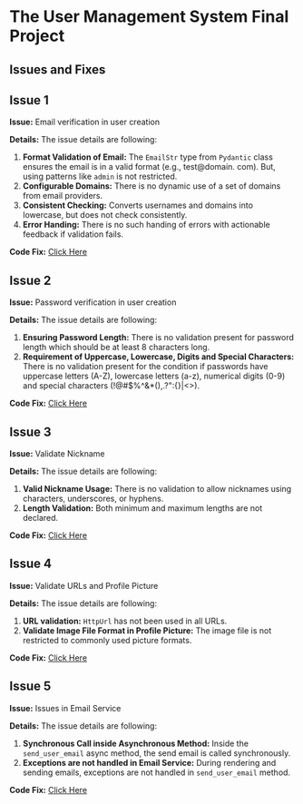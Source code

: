 

# The User Management System Final Project

## Issues and Fixes

## Issue 1

**Issue:** Email verification in user creation

**Details:** The issue details are following:

1. **Format Validation of Email:** The `EmailStr` type from `Pydantic` class ensures the email is in a valid format (e.g., test@domain. com). But, using patterns like `admin` is not restricted.
2. **Configurable Domains:** There is no dynamic use of a set of domains from email providers.
3. **Consistent Checking:** Converts usernames and domains into lowercase, but does not check consistently.
4. **Error Handing:** There is no such handing of errors with actionable feedback if validation fails.

**Code Fix:** [Click Here](https://github.com/kaw393939/user_management/commit/c9b3ccf8e8c190d7c3f7c3016a2155b18fc027db)

## Issue 2

**Issue:** Password verification in user creation

**Details:** The issue details are following:

1. **Ensuring Password Length:** There is no validation present for password length which should be at least 8 characters long.
2. **Requirement of Uppercase, Lowercase, Digits and Special Characters:** There is no validation present for the condition if passwords have uppercase letters (A-Z), lowercase letters (a-z), numerical digits (0-9) and special characters (!@#$%^&*(),.?\":{}|<>).

**Code Fix:** [Click Here](https://github.com/kaw393939/user_management/commit/28335cc379c4ca2da07221ae2fcec8f4fcad7489)

## Issue 3

**Issue:** Validate Nickname

**Details:** The issue details are following:

1.	**Valid Nickname Usage:** There is no validation to allow nicknames using characters, underscores, or hyphens.
2.	**Length Validation:** Both minimum and maximum lengths are not declared.

**Code Fix:** [Click Here](https://github.com/kaw393939/user_management/commit/bd85389f5f3458d860e752c9582cba2ce9d98977)

## Issue 4

**Issue:** Validate URLs and Profile Picture

**Details:** The issue details are following:

1.	**URL validation:** `HttpUrl` has not been used in all URLs.
2.	**Validate Image File Format in Profile Picture:** The image file is not restricted to commonly used picture formats.


**Code Fix:** [Click Here](https://github.com/kaw393939/user_management/commit/a228722694f51876289a584e504344164a77647e)

## Issue 5

**Issue:** Issues in Email Service

**Details:** The issue details are following:

1.	**Synchronous Call inside Asynchronous Method:** Inside the `send_user_email` async method, the send email is called synchronously. 
2.	**Exceptions are not handled in Email Service:** During rendering and sending emails, exceptions are not handled in `send_user_email` method.

**Code Fix:** [Click Here](https://github.com/kaw393939/user_management/commit/3e4d86085a84f3a2083562fff7172d76a0beee0e)